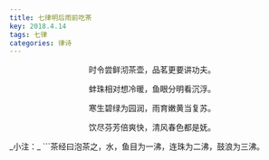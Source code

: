 ```yaml
---
title: 七律明后雨前吃茶
key: 2018.4.14
tags: 七律
categories: 律诗
---
```


<p align="center">时令尝鲜沏茶壶，品茗更要讲功夫。
</p>
<p align="center">蚌珠相对想冷暖，鱼眼分明看沉浮。
</p>
<p align="center">寒生碧绿为园润，雨育嫩黄当复苏。
</p>
<p align="center">饮尽芬芳倍爽快，清风春色都是妩。
</p>
_小注：_
```茶经曰泡茶之，水，鱼目为一沸，连珠为二沸，鼓浪为三沸。

```